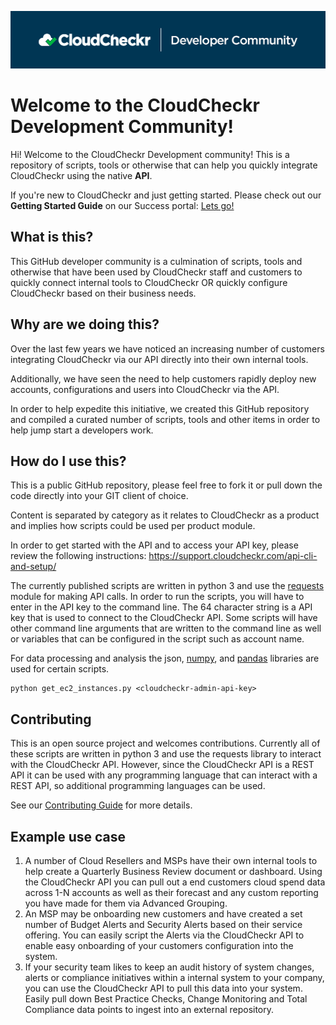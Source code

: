 ![CloudCheckr Success Center](media/CloudCheckrDeveloperCommunity.png)
# Welcome to the CloudCheckr Development Community!

Hi! Welcome to the CloudCheckr Development community! This is a repository of scripts, tools or otherwise that can help you quickly integrate CloudCheckr using the native **API**.

If you're new to CloudCheckr and just getting started. Please check out our **Getting Started Guide** on our Success portal: [Lets go!](https://success.cloudcheckr.com/)

## What is this?

This GitHub developer community is a culmination of scripts, tools and otherwise that have been used by CloudCheckr staff and customers to quickly connect internal tools to CloudCheckr OR quickly configure CloudCheckr based on their business needs.

## Why are we doing this?

Over the last few years we have noticed an increasing number of customers integrating CloudCheckr via our API directly into their own internal tools. 

Additionally, we have seen the need to help customers rapidly deploy new accounts, configurations and users into CloudCheckr via the API. 

In order to help expedite this initiative, we created this GitHub repository and compiled a curated number of scripts, tools and other items in order to help jump start a developers work.

## How do I use this?

This is a public GitHub repository, please feel free to fork it or pull down the code directly into your GIT client of choice.

Content is separated by category as it relates to CloudCheckr as a product and implies how scripts could be used per product module.

In order to get started with the API and to access your API key, please review the following instructions: https://support.cloudcheckr.com/api-cli-and-setup/

The currently published scripts are written in python 3 and use the [requests](http://docs.python-requests.org/en/master/) module for making API calls. In order to run the scripts, you will have to enter in the API key to the command line. The 64 character string is a API key that is used to connect to the CloudCheckr API. Some scripts will have other command line arguments that are written to the command line as well or variables that can be configured in the script such as account name.

For data processing and analysis the json, [numpy](http://www.numpy.org/), and [pandas](https://pandas.pydata.org/) libraries are used for certain scripts.

```
python get_ec2_instances.py <cloudcheckr-admin-api-key>
```

## Contributing

This is an open source project and welcomes contributions. Currently all of these scripts are written in python 3 and use the requests library to interact with the CloudCheckr API. However, since the CloudCheckr API is a REST API it can be used with any programming language that can interact with a REST API, so additional programming languages can be used.


See our [Contributing Guide](CONTRIBUTING.md) for more details.


## Example use case

1. A number of Cloud Resellers and MSPs have their own internal tools to help create a Quarterly Business Review document or dashboard. Using the CloudCheckr API you can pull out a end customers cloud spend data across 1-N accounts as well as their forecast and any custom reporting you have made for them via Advanced Grouping.
2. An MSP may be onboarding new customers and have created a set number of Budget Alerts and Security Alerts based on their service offering. You can easily script the Alerts via the CloudCheckr API to enable easy onboarding of your customers configuration into the system.
3. If your security team likes to keep an audit history of system changes, alerts or compliance initiatives within a internal system to your company, you can use the CloudCheckr API to pull this data into your system. Easily pull down Best Practice Checks, Change Monitoring and Total Compliance data points to ingest into an external repository.
